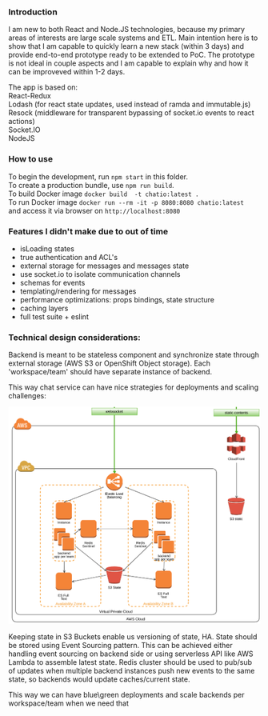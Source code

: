 ### Introduction
I am new to both React and Node.JS technologies, because my primary areas of interests are large scale systems and ETL. Main intention here is to show that I am capable to quickly learn a new stack (within 3 days) and provide end-to-end prototype ready to be extended to PoC. The prototype is not ideal in couple aspects and I am capable to explain why and how it can be improveved within 1-2 days.

The app is based on:\
React-Redux\
Lodash (for react state updates, used instead of ramda and immutable.js)\
Resock (middleware for transparent bypassing of socket.io events to react actions)\
Socket.IO\
NodeJS


### How to use
To begin the development, run `npm start` in this folder.\
To create a production bundle, use `npm run build`.\
To build Docker image `docker build  -t chatio:latest .`\
To run Docker image `docker run --rm -it -p 8080:8080 chatio:latest`\
and access it via browser on `http://localhost:8080`


### Features I didn't make due to out of time
* isLoading states
* true authentication and ACL's
* external storage for messages and messages state
* use socket.io to isolate communication channels
* schemas for events
* templating/rendering for messages
* performance optimizations: props bindings, state structure
* caching layers
* full test suite + eslint 

### Technical design considerations:
Backend is meant to be stateless component and synchronize 
state through external storage (AWS S3 or OpenShift Object storage). 
Each 'workspace/team' should have separate instance of backend.

This way chat service can have nice strategies for deployments 
and scaling challenges:

![Diagram](https://raw.githubusercontent.com/ods-ai-ml4sg/react-chatio/master/docs/images/chat.png)

Keeping state in S3 Buckets enable us versioning of state, HA. State should be stored 
using Event Sourcing pattern. This can be achieved either handling event sourcing on backend side
or using serverless API like AWS Lambda to assemble latest state. Redis cluster should be used to
pub/sub of updates when multiple backend instances push new events to the same state, so backends
would update caches/current state.

This way we can have blue\green deployments and scale backends per workspace/team when we need that
